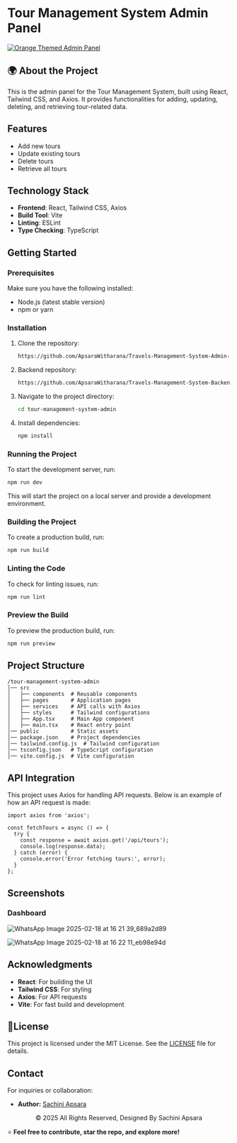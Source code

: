 # Tour Management System Admin Panel

<a href="https://git.io/typing-svg">     
  <img src="https://readme-typing-svg.herokuapp.com?font=Fira+Code&weight=600&size=50&pause=1000&center=true&vCenter=true&color=FFA500&width=1000&height=70&lines=TRAVEL+MANAGEMENT+ADMIN+PANEL" alt="Orange Themed Admin Panel" />
</a>

## 🌍 About the Project

This is the admin panel for the Tour Management System, built using React, Tailwind CSS, and Axios. It provides functionalities for adding, updating, deleting, and retrieving tour-related data.

## Features
- Add new tours
- Update existing tours
- Delete tours
- Retrieve all tours

## Technology Stack
- **Frontend**: React, Tailwind CSS, Axios
- **Build Tool**: Vite
- **Linting**: ESLint
- **Type Checking**: TypeScript

## Getting Started

### Prerequisites
Make sure you have the following installed:
- Node.js (latest stable version)
- npm or yarn

### Installation
1. Clone the repository:
   ```sh
   https://github.com/ApsaraWitharana/Travels-Management-System-Admin-Frontend.git
   ```
2. Backend repository:
   ```sh
   https://github.com/ApsaraWitharana/Travels-Management-System-Backend.git
   ```   
4. Navigate to the project directory:
   ```sh
   cd tour-management-system-admin
   ```
5. Install dependencies:
   ```sh
   npm install
   ```

### Running the Project
To start the development server, run:
```sh
npm run dev
```
This will start the project on a local server and provide a development environment.

### Building the Project
To create a production build, run:
```sh
npm run build
```

### Linting the Code
To check for linting issues, run:
```sh
npm run lint
```

### Preview the Build
To preview the production build, run:
```sh
npm run preview
```

## Project Structure
```
/tour-management-system-admin
│── src
│   ├── components  # Reusable components
│   ├── pages       # Application pages
│   ├── services    # API calls with Axios
│   ├── styles      # Tailwind configurations
│   ├── App.tsx     # Main App component
│   ├── main.tsx    # React entry point
│── public          # Static assets
│── package.json    # Project dependencies
│── tailwind.config.js  # Tailwind configuration
│── tsconfig.json   # TypeScript configuration
│── vite.config.js  # Vite configuration
```

## API Integration
This project uses Axios for handling API requests. Below is an example of how an API request is made:
```tsx
import axios from 'axios';

const fetchTours = async () => {
  try {
    const response = await axios.get('/api/tours');
    console.log(response.data);
  } catch (error) {
    console.error('Error fetching tours:', error);
  }
};
```

## Screenshots 

### Dashboard
![WhatsApp Image 2025-02-18 at 16 21 39_689a2d89](https://github.com/user-attachments/assets/a7501bb1-a92d-4c44-8121-e3eea270f658)

![WhatsApp Image 2025-02-18 at 16 22 11_eb98e94d](https://github.com/user-attachments/assets/c76670dd-d931-44aa-8ad0-a0a7b4c833e4)


## Acknowledgments
- **React**: For building the UI
- **Tailwind CSS**: For styling
- **Axios**: For API requests
- **Vite**: For fast build and development


## 💜License

This project is licensed under the MIT License. See the [LICENSE](LICENSE) file for details.

## Contact

For inquiries or collaboration:
- **Author:** [Sachini Apsara](https://github.com/ApsaraWitharana)
  
<div align="center">
    © 2025 All Rights Reserved, Designed By Sachini Apsara
</div>


⭐ **Feel free to contribute, star the repo, and explore more!**
